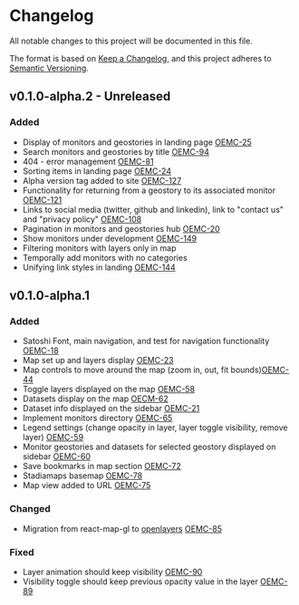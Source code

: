 # Changelog

All notable changes to this project will be documented in this file.

The format is based on [Keep a Changelog](https://keepachangelog.com/en/1.0.0/),
and this project adheres to [Semantic Versioning](https://semver.org/spec/v2.0.0.html).


## v0.1.0-alpha.2 - Unreleased

### Added
- Display of monitors and geostories in landing page [OEMC-25](https://vizzuality.atlassian.net/browse/OEMC-25?atlOrigin=eyJpIjoiNDZiOTM0YjkzN2NlNDJhNmE2OWJiODYxZTlmYzcwNjkiLCJwIjoiaiJ9)
- Search monitors and geostories by title [OEMC-94](https://vizzuality.atlassian.net/browse/OEMC-94?atlOrigin=eyJpIjoiMGVlYmJhNmM5ODU4NDRiNWEzNTIyNWRjODdjNDg4MWUiLCJwIjoiaiJ9)
- 404 - error management [OEMC-81](https://vizzuality.atlassian.net/browse/OEMC-81?atlOrigin=eyJpIjoiNWZkNTYwMjVkZGVjNDAwZGE2YWI3ZDgwMzgzOTRjMjEiLCJwIjoiaiJ9)
- Sorting items in landing page [OEMC-24](https://vizzuality.atlassian.net/browse/OEMC-24?atlOrigin=eyJpIjoiZTlmNGE1Njk3MTRlNDNjMmExY2I3YmE1ZjUzMTBkYjIiLCJwIjoiaiJ9)
- Alpha version tag added to site [OEMC-127](https://vizzuality.atlassian.net/browse/OEMC-127?atlOrigin=eyJpIjoiYzBiNGI0NDcwOGUzNGYzMzgzM2I1NWVhMWE0NjFkZjciLCJwIjoiaiJ9)
- Functionality for returning from a geostory to its associated monitor [OEMC-121](https://vizzuality.atlassian.net/browse/OEMC-121?atlOrigin=eyJpIjoiNWY1OTkwZDNlMWNiNDA4M2JiOWM0NDNiODlkMDBlNmUiLCJwIjoiaiJ9)
- Links to social media (twitter, github and linkedin), link to "contact us" and "privacy policy" [OEMC-108](https://vizzuality.atlassian.net/browse/OEMC-108?atlOrigin=eyJpIjoiMTFhMjI4MmE1NjYzNDNiNmJlNWFlOGJjYWI4MjdhYjQiLCJwIjoiaiJ9)
- Pagination in monitors and geostories hub [OEMC-20](https://vizzuality.atlassian.net/browse/OEMC-133?atlOrigin=eyJpIjoiMGFlYjg0NWM4Mzk3NDBjN2JhNjkzMzRhZmI4MTIyZDgiLCJwIjoiaiJ9)
- Show monitors under development [OEMC-149](https://vizzuality.atlassian.net/browse/OEMC-149)
- Filtering monitors with layers only in map
- Temporally add monitors with no categories
- Unifying link styles in landing [OEMC-144](https://vizzuality.atlassian.net/browse/OEMC-144)

## v0.1.0-alpha.1

### Added
- Satoshi Font, main navigation, and test for navigation functionality [OEMC-18](https://vizzuality.atlassian.net/browse/OEMC-18)
- Map set up and layers display [OEMC-23](https://vizzuality.atlassian.net/jira/software/c/projects/OEMC/boards/95?selectedIssue=OEMC-23)
- Map controls to move around the map (zoom in, out, fit bounds)[OEMC-44](https://vizzuality.atlassian.net/browse/OEMC-44?atlOrigin=eyJpIjoiMGYzNzk5OWQwNmExNDRkNjllOWE5NWMxNjc4MmIwMmQiLCJwIjoiaiJ9)
- Toggle layers displayed on the map [OEMC-58](https://vizzuality.atlassian.net/browse/OEMC-58?atlOrigin=eyJpIjoiMTgyZDgyNzgzNzBhNGMxODljZThjYTk0YTQ3N2VkYzciLCJwIjoiaiJ9)
- Datasets display on the map [OECM-62](https://vizzuality.atlassian.net/browse/OEMC-62?atlOrigin=eyJpIjoiZThhZDBmZTQyYTJiNDM1ZmFmZWI4MzZhNGNjYjkzMWMiLCJwIjoiaiJ9)
- Dataset info displayed on the sidebar [OEMC-21](https://vizzuality.atlassian.net/browse/OEMC-21?atlOrigin=eyJpIjoiZmM3NzkwNjlhMjA0NDUwOWExNDhiOGM0ODMwYTRkZGEiLCJwIjoiaiJ9)
- Implement monitors directory [OEMC-65](https://vizzuality.atlassian.net/browse/OEMC-65?atlOrigin=eyJpIjoiZGZmYjJiNTg1NmY3NDhiM2I5NTNmMWZmMTIwZjA2NDMiLCJwIjoiaiJ9)
- Legend settings (change opacity in layer, layer toggle visibility, remove layer) [OEMC-59](https://vizzuality.atlassian.net/browse/OEMC-59?atlOrigin=eyJpIjoiNDI0NzBkYmExODFmNGVjODllZDk3NTAyNjY4M2YwYzAiLCJwIjoiaiJ9)
- Monitor geostories and datasets for selected geostory displayed on sidebar [OEMC-60](https://vizzuality.atlassian.net/browse/OEMC-60?atlOrigin=eyJpIjoiZjc4YjlhMTUzNTZkNGVmMWFhN2Y0OWI3ZDUyNWM2NDUiLCJwIjoiaiJ9)
- Save bookmarks in map section [OEMC-72](https://vizzuality.atlassian.net/browse/OEMC-72?atlOrigin=eyJpIjoiYzg4MTQ2ZmJjZDQzNDBhMmI5NDg3M2YyZjM0Mzc4ZmUiLCJwIjoiaiJ9)
- Stadiamaps basemap [OEMC-78](https://vizzuality.atlassian.net/browse/OEMC-78?atlOrigin=eyJpIjoiYzUzZmZjMDllNWI2NGY5Y2E1NmUwMmFjYmNhYmU2NjMiLCJwIjoiaiJ9)
- Map view added to URL [OEMC-75](https://vizzuality.atlassian.net/browse/OEMC-75?atlOrigin=eyJpIjoiM2IyNDYxOTJkYzQ0NGY4NTgzOTgyODdkOThiYTJhMjAiLCJwIjoiaiJ9)


### Changed
- Migration from react-map-gl to [openlayers](https://openlayers.org/) [OEMC-85](https://vizzuality.atlassian.net/browse/OEMC-85?atlOrigin=eyJpIjoiNGU0ZTdlMDY0ZTk0NGQzYTljNjIyMGMwMjNmZDZjOTgiLCJwIjoiaiJ9)


### Fixed
- Layer animation should keep visibility [OEMC-90](https://vizzuality.atlassian.net/browse/OEMC-90?atlOrigin=eyJpIjoiNTM0OWVlYmJmOWE4NDBiM2FjYjY4NGZlZjNiNzM4NjciLCJwIjoiaiJ9)
- Visibility toggle should keep previous opacity value in the layer [OEMC-89](https://vizzuality.atlassian.net/browse/OEMC-89?atlOrigin=eyJpIjoiZDA0ZDIxYzdmNDU0NGExN2EwNzk2MDVkZGQ3NDlhOTciLCJwIjoiaiJ9)

